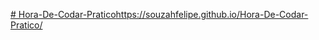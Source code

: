 [# Hora-De-Codar-Pratico](https://souzahfelipe.github.io/Hora-De-Codar-Pratico/)https://souzahfelipe.github.io/Hora-De-Codar-Pratico/
